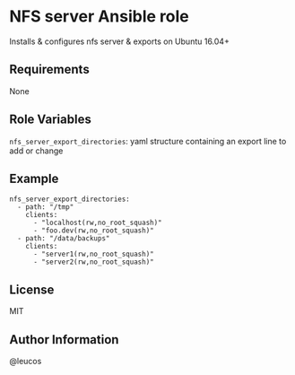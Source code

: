 NFS server Ansible role
======================

Installs & configures nfs server & exports on Ubuntu 16.04+

Requirements
------------

None

Role Variables
--------------

`nfs_server_export_directories`: yaml structure containing an export line to add or change

Example
-------

```
nfs_server_export_directories:
  - path: "/tmp"
    clients:
      - "localhost(rw,no_root_squash)"
      - "foo.dev(rw,no_root_squash)"
  - path: "/data/backups"
    clients:
      - "server1(rw,no_root_squash)"
      - "server2(rw,no_root_squash)"
```

License
-------

MIT

Author Information
------------------

@leucos

